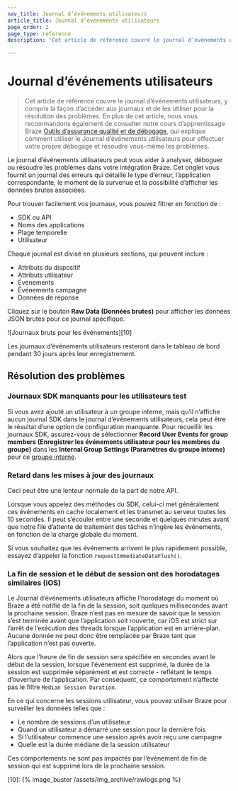 ```yaml
---
nav_title: Journal d’événements utilisateurs
article_title: Journal d’événements utilisateurs
page_order: 2
page_type: reference
description: "Cet article de référence couvre le journal d’événements utilisateur, qui peut vous aider à déboguer ou à résoudre les problèmes dans votre intégration Braze."

---
```


# Journal d’événements utilisateurs

> Cet article de référence couvre le journal d’événements utilisateurs, y compris la façon d’accéder aux journaux et de les utiliser pour la résolution des problèmes. En plus de cet article, nous vous recommandons également de consulter notre cours d’apprentissage Braze [Outils d’assurance qualité et de débogage](https://learning.braze.com/quality-assurance-and-debugging-tools-in-the-dashboard/), qui explique comment utiliser le Journal d’événements utilisateurs pour effectuer votre propre débogage et résoudre vous-même les problèmes.

Le journal d’événements utilisateurs peut vous aider à analyser, déboguer ou résoudre les problèmes dans votre intégration Braze. Cet onglet vous fournit un journal des erreurs qui détaille le type d’erreur, l’application correspondante, le moment de la survenue et la possibilité d’afficher les données brutes associées.

Pour trouver facilement vos journaux, vous pouvez filtrer en fonction de :

* SDK ou API
* Noms des applications
* Plage temporelle
* Utilisateur

Chaque journal est divisé en plusieurs sections, qui peuvent inclure :

* Attributs du dispositif
* Attributs utilisateur
* Événements
* Événements campagne
* Données de réponse

Cliquez sur le bouton **Raw Data (Données brutes)** pour afficher les données JSON brutes pour ce journal spécifique.

![Journaux bruts pour les événements][10]

Les journaux d’événements utilisateurs resteront dans le tableau de bord pendant 30 jours après leur enregistrement.

## Résolution des problèmes

### Journaux SDK manquants pour les utilisateurs test

Si vous avez ajouté un utilisateur à un groupe interne, mais qu’il n’affiche aucun journal SDK dans le journal d’événements utilisateurs, cela peut être le résultat d’une option de configuration manquante. Pour recueillir les journaux SDK, assurez-vous de sélectionner **Record User Events for group members (Enregistrer les événements utilisateur pour les membres du groupe)** dans les **Internal Group Settings (Paramètres du groupe interne)** pour ce [groupe interne]({{site.baseurl}}/user_guide/administrative/app_settings/developer_console/internal_groups_tab/).

### Retard dans les mises à jour des journaux

Ceci peut être une lenteur normale de la part de notre API.

Lorsque vous appelez des méthodes du SDK, celui-ci met généralement ces événements en cache localement et les transmet au serveur toutes les 10 secondes. Il peut s’écouler entre une seconde et quelques minutes avant que notre file d’attente de traitement des tâches n’ingère les événements, en fonction de la charge globale du moment.  

Si vous souhaitez que les événements arrivent le plus rapidement possible, essayez d’appeler la fonction `requestImmediateDataFlush()`.

### La fin de session et le début de session ont des horodatages similaires (iOS)

Le Journal d’événements utilisateurs affiche l’horodatage du moment où Braze a été notifié de la fin de la session, soit quelques millisecondes avant la prochaine session. Braze n’est pas en mesure de savoir que la session s’est terminée avant que l’application soit rouverte, car iOS est strict sur l’arrêt de l’exécution des threads lorsque l’application est en arrière-plan. Aucune donnée ne peut donc être remplacée par Braze tant que l’application n’est pas ouverte.

Alors que l’heure de fin de session sera spécifiée en secondes avant le début de la session, lorsque l’événement est supprimé, la durée de la session est supprimée séparément et est correcte - reflétant le temps d’ouverture de l’application. Par conséquent, ce comportement n’affecte pas le filtre `Median Session Duration`.

En ce qui concerne les sessions utilisateur, vous pouvez utiliser Braze pour surveiller les données telles que :

- Le nombre de sessions d’un utilisateur 
- Quand un utilisateur a démarré une session pour la dernière fois 
- Si l’utilisateur commence une session après avoir reçu une campagne
- Quelle est la durée médiane de la session utilisateur

Ces comportements ne sont pas impactés par l’événement de fin de session qui est supprimé lors de la prochaine session.

[10]: {% image_buster /assets/img_archive/rawlogs.png %}
